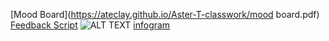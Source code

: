 
[Mood Board](https://ateclay.github.io/Aster-T-classwork/mood board.pdf)
[Feedback Script](https://ateclay.github.io/Aster-T-classwork/SCRIPT.pdf)
![ALT TEXT](https://ateclay.github.io/Aster-T-classwork/FILENAME.JPG)
[infogram](https://ateclay.github.io/Aster-T-classwork/aFFORDABILITY.PNG)
